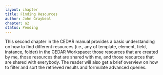 ```yaml
---
layout: chapter
title: Finding Resources
author: John Graybeal
chapter: a2
status: Pending
---
```


This second chapter in the CEDAR manual provides a basic understanding on how to find different resources (i.e., any of template, element, field, instance, folder) in the CEDAR Workspace: those resources that are created by me, those resources that are shared with me, and those resources that are shared with everybody. The reader will also get a brief overview on how to filter and sort the retrieved results and formulate advanced queries.

